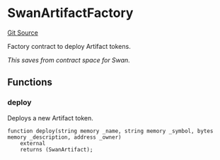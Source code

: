 # SwanArtifactFactory
[Git Source](https://github.com/firstbatchxyz/swan-contracts/blob/d7951743b0ff97c2f6e978aeabb850c0310d76f3/src/SwanArtifact.sol)

Factory contract to deploy Artifact tokens.

*This saves from contract space for Swan.*


## Functions
### deploy

Deploys a new Artifact token.


```solidity
function deploy(string memory _name, string memory _symbol, bytes memory _description, address _owner)
    external
    returns (SwanArtifact);
```

